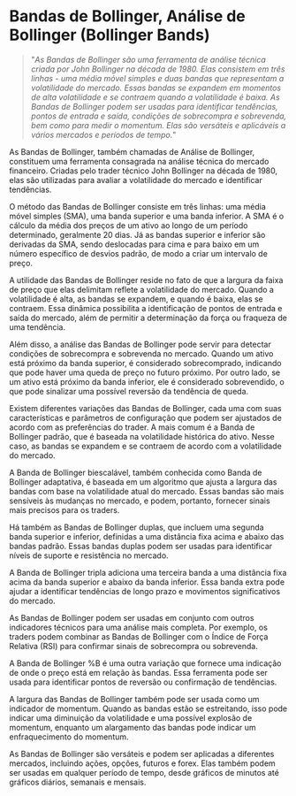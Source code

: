 # Bandas de Bollinger, Análise de Bollinger (Bollinger Bands)

>"*As Bandas de Bollinger são uma ferramenta de análise técnica criada por John Bollinger na década de 1980. Elas consistem em três linhas - uma média móvel simples e duas bandas que representam a volatilidade do mercado. Essas bandas se expandem em momentos de alta volatilidade e se contraem quando a volatilidade é baixa. As Bandas de Bollinger podem ser usadas para identificar tendências, pontos de entrada e saída, condições de sobrecompra e sobrevenda, bem como para medir o momentum. Elas são versáteis e aplicáveis a vários mercados e períodos de tempo.*"

As Bandas de Bollinger, também chamadas de Análise de Bollinger, constituem uma ferramenta consagrada na análise técnica do mercado financeiro. Criadas pelo trader técnico John Bollinger na década de 1980, elas são utilizadas para avaliar a volatilidade do mercado e identificar tendências.

O método das Bandas de Bollinger consiste em três linhas: uma média móvel simples (SMA), uma banda superior e uma banda inferior. A SMA é o cálculo da média dos preços de um ativo ao longo de um período determinado, geralmente 20 dias. Já as bandas superior e inferior são derivadas da SMA, sendo deslocadas para cima e para baixo em um número específico de desvios padrão, de modo a criar um intervalo de preço.

A utilidade das Bandas de Bollinger reside no fato de que a largura da faixa de preço que elas delimitam reflete a volatilidade do mercado. Quando a volatilidade é alta, as bandas se expandem, e quando é baixa, elas se contraem. Essa dinâmica possibilita a identificação de pontos de entrada e saída do mercado, além de permitir a determinação da força ou fraqueza de uma tendência.

Além disso, a análise das Bandas de Bollinger pode servir para detectar condições de sobrecompra e sobrevenda no mercado. Quando um ativo está próximo da banda superior, é considerado sobrecomprado, indicando que pode haver uma queda de preço no futuro próximo. Por outro lado, se um ativo está próximo da banda inferior, ele é considerado sobrevendido, o que pode sinalizar uma possível reversão da tendência de queda.

Existem diferentes variações das Bandas de Bollinger, cada uma com suas características e parâmetros de configuração que podem ser ajustados de acordo com as preferências do trader. A mais comum é a Banda de Bollinger padrão, que é baseada na volatilidade histórica do ativo. Nesse caso, as bandas se expandem e se contraem de acordo com a volatilidade do mercado.

A Banda de Bollinger biescalável, também conhecida como Banda de Bollinger adaptativa, é baseada em um algoritmo que ajusta a largura das bandas com base na volatilidade atual do mercado. Essas bandas são mais sensíveis às mudanças no mercado, e podem, portanto, fornecer sinais mais precisos para os traders.

Há também as Bandas de Bollinger duplas, que incluem uma segunda banda superior e inferior, definidas a uma distância fixa acima e abaixo das bandas padrão. Essas bandas duplas podem ser usadas para identificar níveis de suporte e resistência no mercado.

A Banda de Bollinger tripla adiciona uma terceira banda a uma distância fixa acima da banda superior e abaixo da banda inferior. Essa banda extra pode ajudar a identificar tendências de longo prazo e movimentos significativos do mercado.

As Bandas de Bollinger podem ser usadas em conjunto com outros indicadores técnicos para uma análise mais completa. Por exemplo, os traders podem combinar as Bandas de Bollinger com o Índice de Força Relativa (RSI) para confirmar sinais de sobrecompra ou sobrevenda.

A Banda de Bollinger %B é uma outra variação que fornece uma indicação de onde o preço está em relação às bandas. Essa ferramenta pode ser usada para identificar pontos de reversão ou confirmação de tendências.

A largura das Bandas de Bollinger também pode ser usada como um indicador de momentum. Quando as bandas estão se estreitando, isso pode indicar uma diminuição da volatilidade e uma possível explosão de momentum, enquanto um alargamento das bandas pode indicar um enfraquecimento do momentum.

As Bandas de Bollinger são versáteis e podem ser aplicadas a diferentes mercados, incluindo ações, opções, futuros e forex. Elas também podem ser usadas em qualquer período de tempo, desde gráficos de minutos até gráficos diários, semanais e mensais.

